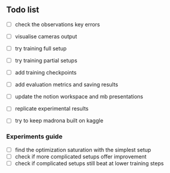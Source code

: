 ## Todo list

- [ ] check the observations key errors

- [ ] visualise cameras output
- [ ] try training full setup
- [ ] try training partial setups
- [ ] add training checkpoints
- [ ] add evaluation metrics and saving results
- [ ] update the notion workspace and mb presentations
- [ ] replicate experimental results
- [ ] try to keep madrona built on kaggle

### Experiments guide

- [ ] find the optimization saturation with the simplest setup
- [ ] check if more complicated setups offer improvement
- [ ] check if complicated setups still beat at lower training steps